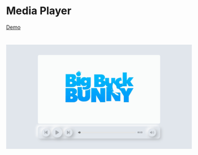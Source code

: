 # Media Player

[Demo](https://chapst1.github.io/media-player)

#

![Screenshot](./screenshot/Screenshot_20221211_113206.png)
